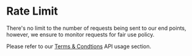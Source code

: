 # Rate Limit

There's no limit to the number of requests being sent to our end points, however, we ensure to monitor requests for fair use policy. 

Please refer to our [Terms & Condtions](https://www.qubyk.com/) API usage section.
